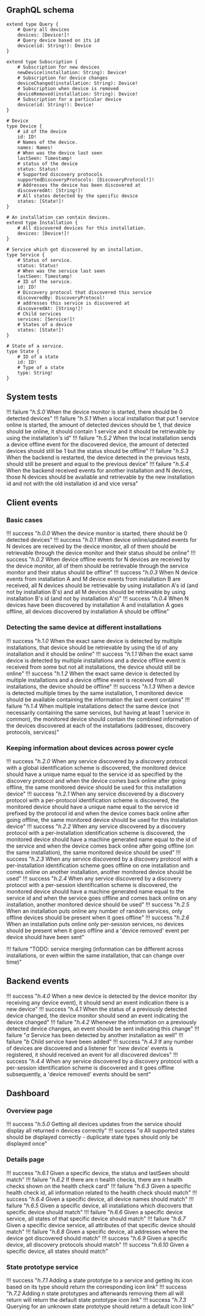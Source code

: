 ## GraphQL schema
```
extend type Query {
	# Query all devices
	devices: [Device!]!
	# Query device based on its id
	device(id: String!): Device
}

extend type Subscription {
	# Subscription for new devices
	newDevice(installation: String): Device!
	# Subscription for device changes
	deviceChanged(installation: String): Device!
	# Subscription when device is removed
	deviceRemoved(installation: String): Device!
	# Subscription for a particular device
	device(id: String!): Device!
}

# Device
type Device {
	# id of the device
	id: ID!
	# Names of the device.
	names: Names!
	# When was the device last seen
	lastSeen: Timestamp!
	# status of the device
	status: Status!
	# Supported discovery protocols
	supportedDiscoveryProtocols: [DiscoveryProtocol!]!
	# Addresses the device has been discovered at
	discoveredAt: [String!]!
	# All states detected by the specific device
	states: [State!]!
}

# An installation can contain devices.
extend type Installation {
	# All discovered devices for this installation.
	devices: [Device!]!
}

# Service which got discovered by an installation.
type Service {
	# Status of service.
	status: Status!
	# When was the service last seen
	lastSeen: Timestamp!
	# ID of the service.
	id: ID!
	# Discovery protocol that discovered this service
	discoveredBy: DiscoveryProtocol!
	# addresses this service is discovered at
	discoveredAt: [String!]!
	# Child services
	services: [Service!]!
	# States of a device
	states: [State!]!
}

# State of a service.
type State {
	# ID of a state
	id: ID!
	# Type of a state
	type: String!
}
```

## System tests

!!! failure "_h.S.0_ When the device monitor is started, there should be 0 detected devices"
!!! failure "_h.S.1_ When a local installation that put 1 service online is started, the amount of detected devices should be 1, that device should be online, it should contain 1 service and it should be retrievable by using the installation's id"
!!! failure "_h.S.2_ When the local installation sends a device offline event for the discovered device, the amount of detected devices should still be 1 but the status should be offline"
!!! failure "_h.S.3_ When the backend is restarted, the device detected in the previous tests, should still be present and equal to the previous device"
!!! failure "_h.S.4_ When the backend received events for another installation and N devices, those N devices should be available and retrievable by the new installation id and not with the old installation id and vice versa"

## Client events

### Basic cases

!!! success "_h.0.0_ When the device monitor is started, there should be 0 detected devices"
!!! success "_h.0.1_ When device online/updated events for N devices are received by the device monitor, all of them should be retrievable through the device monitor and their status should be online"
!!! success "_h.0.2_ When device offline events for N devices are received by the device monitor, all of them should be retrievable through the service monitor and their status should be offline"
!!! success "_h.0.3_ When N device events from installation A and M device events from installation B are received, all N devices should be retrievable by using installation A's id (and not by installation B's) and all M devices should be retrievable by using installation B's id (and not by installation A's)"
!!! success "_h.0.4_ When N devices have been discovered by installation A and installation A goes offline, all devices discovered by installation A should be offline"

### Detecting the same device at different installations

!!! success "_h.1.0_ When the exact same device is detected by multiple installations, that device should be retrievable by using the id of any installation and it should be online"
!!! success "_h.1.1_ When the exact same device is detected by multiple installations and a device offline event is received from some but not all installations, the device should still be online"
!!! success "_h.1.2_ When the exact same device is detected by multiple installations and a device offline event is received from all installations, the device should be offline"
!!! success "_h.1.3_ When a device is detected multiple times by the same installation, 1 monitored device should be available containing the information the last event contains"
!!! failure "_h.1.4_ When multiple installations detect the same device (not necessarily containing the same services, but having at least 1 service in common), the monitored device should contain the combined information of the devices discovered at each of the installations (addresses, discovery protocols, services)"

### Keeping information about devices across power cycle

!!! success "_h.2.0_ When any service discovered by a discovery protocol with a global identification scheme is discovered, the monitored device should have a unique name equal to the service id as specified by the discovery protocol and when the device comes back online after going offline, the same monitored device should be used for this installation device"
!!! success "_h.2.1_ When any service discovered by a discovery protocol with a per-protocol identification scheme is discovered, the monitored device should have a unique name equal to the service id prefixed by the protocol id and when the device comes back online after going offline, the same monitored device should be used for this installation device"
!!! success "_h.2.2_ When any service discovered by a discovery protocol with a per-installation identification scheme is discovered, the monitored device should have a machine generated name equal to the id of the service and when the device comes back online after going offline (on the same installation), the same monitored device should be used"
!!! success "_h.2.3_ When any service discovered by a discovery protocol with a per-installation identification scheme goes offline on one installation and comes online on another installation, another monitored device should be used"
!!! success "_h.2.4_ When any service discovered by a discovery protocol with a per-session identification scheme is discovered, the monitored device should have a machine generated name equal to the service id and when the service goes offline and comes back online on any installation, another monitored device should be used"
!!! success "_h.2.5_ When an installation puts online any number of random services, only offline devices should be present when it goes offline"
!!! success "_h.2.6_ When an installation puts online only per-session services, no devices should be present when it goes offline and a 'device removed' event per device should have been sent"

!!! failure "TODO: service merging (information can be different across installations, or even within the same installation, that can change over time)"

## Backend events

!!! success "_h.4.0_ When a new device is detected by the device monitor (by receiving any device event), it should send an event indication there is a new device"
!!! success "_h.4.1_ When the status of a previously detected device changed, the device monitor should send an event indicating the device changed"
!!! failure "_h.4.2_ Whenever the information on a previously detected device changes, an event should be sent indicating this change"
	!!! failure "_a_ Service has been detected by another installation as well"
	!!! failure "_b_ Child service have been added"
!!! success "_h.4.3_ If any number of devices are discovered and a listener for 'new device' events is registered, it should received an event for all discovered devices"
!!! success "_h.4.4_ When any service discovered by a discovery protocol with a per-session identification scheme is discovered and it goes offline subsequently, a 'device removed' events should be sent"

## Dashboard

### Overview page

!!! success "_h.5.0_ Getting all devices updates from the service should display all returned n devices correctly"
	!!! success "_a_ All supported states should be displayed correctly - duplicate state types should only be displayed once"

### Details page

!!! success "_h.6.1_ Given a specific device, the status and lastSeen should match"
!!! failure "_h.6.2_ If there are n health checks, there are n health checks shown on the health check card"
!!! failure "_h.6.3_ Given a specific health check id, all information related to the health check should match"
!!! success "_h.6.4_ Given a specific device, all device names should match"
!!! failure "_h.6.5_ Given a specific device, all installations which discovers that specific device should match"
!!! failure "_h.6.6_ Given a specific device service, all states of that specific device should match"
!!! failure "_h.6.7_ Given a specific device service, all attributes of that specific device should match"
!!! failure "_h.6.8_ Given a specific device, all addresses where the device got discovered should match"
!!! success "_h.6.9_ Given a specific device, all discovery protocols should match"
!!! success "_h.6.10_ Given a specific device, all states should match"

### State prototype service

!!! success "_h.7.1_ Adding a state prototype to a service and getting its icon based on its type should return the corresponding icon link"
!!! success "_h.7.2_ Adding n state prototypes and afterwards removing them all will return will return the default state prototype icon link"
!!! success "_h.7.3_ Querying for an unknown state prototype should return a default icon link"
